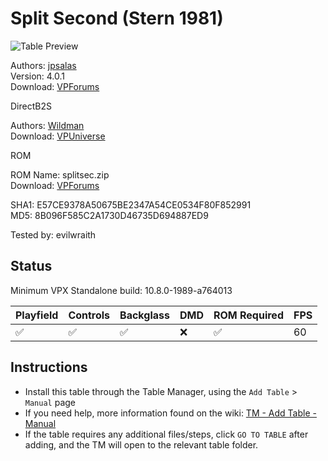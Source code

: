 ﻿# Split Second (Stern 1981)

![Table Preview](../../images/vpx-splitsecond.jpg)

Authors: [jpsalas](https://www.vpforums.org/index.php?showuser=277)  
Version: 4.0.1  
Download: [VPForums](https://www.vpforums.org/index.php?app=downloads&showfile=15957)

DirectB2S

Authors: [Wildman](https://vpuniverse.com/profile/5-wildman/)  
Download: [VPUniverse](https://vpuniverse.com/files/file/3051-split-second-stern-1981/)

ROM

ROM Name: splitsec.zip  
Download: [VPForums](https://www.vpforums.org/index.php?app=downloads&showfile=751)  

SHA1: E57CE9378A50675BE2347A54CE0534F80F852991  
MD5:  8B096F585C2A1730D46735D694887ED9

Tested by: evilwraith

## Status 

Minimum VPX Standalone build: 10.8.0-1989-a764013

| Playfield | Controls | Backglass | DMD | ROM Required | FPS | 
|-----------|----------|-----------|-----|--------------|-----|
| :white_check_mark: | :white_check_mark: | :white_check_mark: | :x: | :white_check_mark: | 60 |

## Instructions

- Install this table through the Table Manager, using the `Add Table` > `Manual` page
- If you need help, more information found on the wiki: [TM - Add Table - Manual](https://github.com/LegendsUnchained/vpx-standalone-alp4k/wiki/%5B04%5D-%F0%9F%A7%A1-TM-%E2%80%90-Other-Features#add-table---manual)
- If the table requires any additional files/steps, click `GO TO TABLE` after adding, and the TM will open to the relevant table folder.

